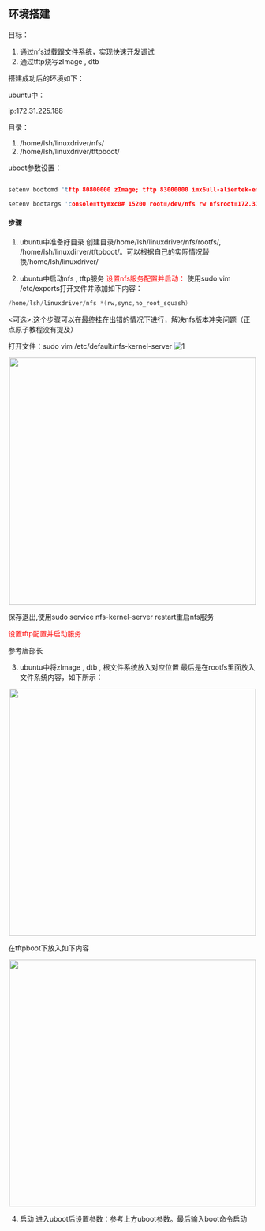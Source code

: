 ## 环境搭建
目标：
1. 通过nfs过载跟文件系统，实现快速开发调试
2. 通过tftp烧写zImage , dtb

搭建成功后的环境如下：

ubuntu中：

ip:172.31.225.188

目录：
1. /home/lsh/linuxdriver/nfs/
2. /home/lsh/linuxdriver/tftpboot/

uboot参数设置：

```c

setenv bootcmd 'tftp 80800000 zImage; tftp 83000000 imx6ull-alientek-emmc.dtb; bootz 80800000 - 83000000'

setenv bootargs 'console=ttymxc0# 15200 root=/dev/nfs rw nfsroot=172.31.225.188:/home/lsh/linux/nfs/rootfs,proto=tcp rw ip=172.31.225.100:172.31.225.188:172.31.225.1:255.255.255.0::eth0:off'

`````

#### 步骤
1. ubuntu中准备好目录
创建目录/home/lsh/linuxdriver/nfs/rootfs/, /home/lsh/linuxdirver/tftpboot/。可以根据自己的实际情况替换/home/lsh/linuxdriver/

2. ubuntu中启动nfs , tftp服务
<font color=red>设置nfs服务配置并启动：</font>
使用sudo vim /etc/exports打开文件并添加如下内容：
```c
/home/lsh/linuxdriver/nfs *(rw,sync,no_root_squash) 
`````

<可选>:这个步骤可以在最终挂在出错的情况下进行，解决nfs版本冲突问题（正点原子教程没有提及）

打开文件：sudo vim /etc/default/nfs-kernel-server
![1]() 


<p align="center">
<img src="https://raw.githubusercontent.com/Mr-77-18/Don-t-want-to-learn/main/image/3.png" weight="500" height="500">
</p>

保存退出,使用sudo service nfs-kernel-server restart重启nfs服务

<font color=red>设置tftp配置并启动服务</font>

参考唐部长


3. ubuntu中将zImage , dtb , 根文件系统放入对应位置
最后是在rootfs里面放入文件系统内容，如下所示：
<p align="center">
<img src="https://raw.githubusercontent.com/Mr-77-18/Don-t-want-to-learn/main/image/1.png" weight="500" height="500">
</p>

在tftpboot下放入如下内容
<p align="center">
<img src="https://raw.githubusercontent.com/Mr-77-18/Don-t-want-to-learn/main/image/2.png" weight="500" height="500">
</p>



4. 启动
进入uboot后设置参数：参考上方uboot参数。最后输入boot命令启动
